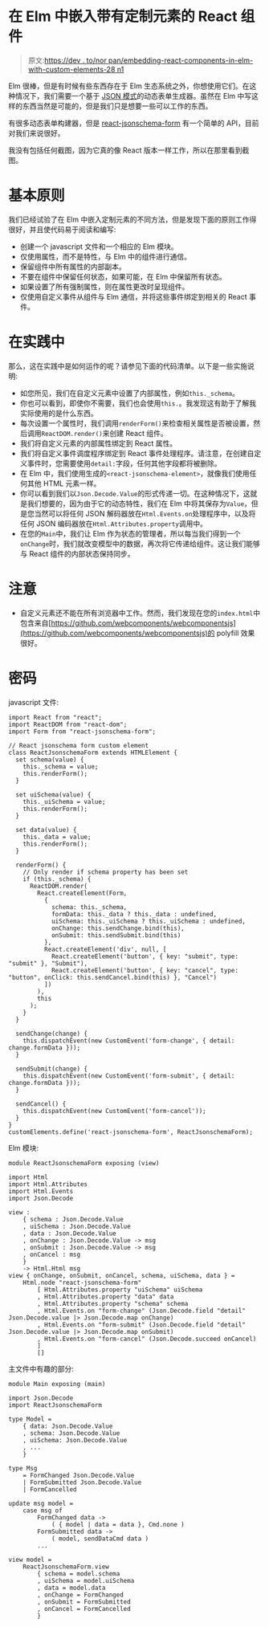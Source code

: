 # 在 Elm 中嵌入带有定制元素的 React 组件

> 原文:[https://dev . to/nor pan/embedding-react-components-in-elm-with-custom-elements-28 n1](https://dev.to/norpan/embedding-react-components-in-elm-with-custom-elements-28n1)

Elm 很棒，但是有时候有些东西存在于 Elm 生态系统之外，你想使用它们。在这种情况下，我们需要一个基于 [JSON 模式](https://json-schema.org)的动态表单生成器。虽然在 Elm 中写这样的东西当然是可能的，但是我们只是想要一些可以工作的东西。

有很多动态表单构建器，但是 [react-jsonschema-form](https://github.com/mozilla-services/react-jsonschema-form) 有一个简单的 API，目前对我们来说很好。

我没有包括任何截图，因为它真的像 React 版本一样工作，所以在那里看到截图。

# 基本原则

我们已经试验了在 Elm 中嵌入定制元素的不同方法，但是发现下面的原则工作得很好，并且使代码易于阅读和编写:

*   创建一个 javascript 文件和一个相应的 Elm 模块。
*   仅使用属性，而不是特性，与 Elm 中的组件进行通信。
*   保留组件中所有属性的内部副本。
*   不要在组件中保留任何状态，如果可能，在 Elm 中保留所有状态。
*   如果设置了所有强制属性，则在属性更改时呈现组件。
*   仅使用自定义事件从组件与 Elm 通信，并将这些事件绑定到相关的 React 事件。

# 在实践中

那么，这在实践中是如何运作的呢？请参见下面的代码清单。以下是一些实施说明:

*   如您所见，我们在自定义元素中设置了内部属性，例如`this._schema`。
*   你也可以看到，即使你不需要，我们也会使用`this.`。我发现这有助于了解我实际使用的是什么东西。
*   每次设置一个属性时，我们调用`renderForm()`来检查相关属性是否被设置，然后调用`ReactDOM.render()`来创建 React 组件。
*   我们将自定义元素的内部属性绑定到 React 属性。
*   我们将自定义事件调度程序绑定到 React 事件处理程序。请注意，在创建自定义事件时，您需要使用`detail:`字段，任何其他字段都将被删除。
*   在 Elm 中，我们使用生成的`<react-jsonschema-element>`，就像我们使用任何其他 HTML 元素一样。
*   你可以看到我们以`Json.Decode.Value`的形式传递一切。在这种情况下，这就是我们想要的，因为由于它的动态特性，我们在 Elm 中将其保存为`Value`，但是您当然可以将任何 JSON 解码器放在`Html.Events.on`处理程序中，以及将任何 JSON 编码器放在`Html.Attributes.property`调用中。
*   在您的`Main`中，我们让 Elm 作为状态的管理者，所以每当我们得到一个`onChange`时，我们就改变模型中的数据，再次将它传递给组件。这让我们能够与 React 组件的内部状态保持同步。

# 注意

*   自定义元素还不能在所有浏览器中工作。然而，我们发现在您的`index.html`中包含来自[https://github.com/webcomponents/webcomponentsjs](https://github.com/webcomponents/webcomponentsjs)的 polyfill 效果很好。

# 密码

javascript 文件:

```
import React from "react";
import ReactDOM from "react-dom";
import Form from "react-jsonschema-form";

// React jsonschema form custom element
class ReactJsonschemaForm extends HTMLElement {
  set schema(value) {
    this._schema = value;
    this.renderForm();
  }

  set uiSchema(value) {
    this._uiSchema = value;
    this.renderForm();
  }

  set data(value) {
    this._data = value;
    this.renderForm();
  }

  renderForm() {
    // Only render if schema property has been set
    if (this._schema) {
      ReactDOM.render(
        React.createElement(Form,
          {
            schema: this._schema,
            formData: this._data ? this._data : undefined,
            uiSchema: this._uiSchema ? this._uiSchema : undefined,
            onChange: this.sendChange.bind(this),
            onSubmit: this.sendSubmit.bind(this)
          },
          React.createElement('div', null, [
            React.createElement('button', { key: "submit", type: "submit" }, "Submit"),
            React.createElement('button', { key: "cancel", type: "button", onClick: this.sendCancel.bind(this) }, "Cancel")
          ])
        ),
        this
      );
    }
  }

  sendChange(change) {
    this.dispatchEvent(new CustomEvent('form-change', { detail: change.formData }));
  }

  sendSubmit(change) {
    this.dispatchEvent(new CustomEvent('form-submit', { detail: change.formData }));
  }

  sendCancel() {
    this.dispatchEvent(new CustomEvent('form-cancel'));
  }
}
customElements.define('react-jsonschema-form', ReactJsonschemaForm); 
```

Elm 模块:

```
module ReactJsonschemaForm exposing (view)

import Html
import Html.Attributes
import Html.Events
import Json.Decode

view :
    { schema : Json.Decode.Value
    , uiSchema : Json.Decode.Value
    , data : Json.Decode.Value
    , onChange : Json.Decode.Value -> msg
    , onSubmit : Json.Decode.Value -> msg
    , onCancel : msg
    }
    -> Html.Html msg
view { onChange, onSubmit, onCancel, schema, uiSchema, data } =
    Html.node "react-jsonschema-form"
        [ Html.Attributes.property "uiSchema" uiSchema
        , Html.Attributes.property "data" data
        , Html.Attributes.property "schema" schema
        , Html.Events.on "form-change" (Json.Decode.field "detail" Json.Decode.value |> Json.Decode.map onChange)
        , Html.Events.on "form-submit" (Json.Decode.field "detail" Json.Decode.value |> Json.Decode.map onSubmit)
        , Html.Events.on "form-cancel" (Json.Decode.succeed onCancel)
        ]
        [] 
```

主文件中有趣的部分:

```
module Main exposing (main)

import Json.Decode
import ReactJsonschemaForm

type Model =
    { data: Json.Decode.Value
    , schema: Json.Decode.Value
    , uiSchema: Json.Decode.Value
    , ...
    }

type Msg
    = FormChanged Json.Decode.Value
    | FormSubmitted Json.Decode.Value
    | FormCancelled

update msg model =
    case msg of
        FormChanged data ->
            ( { model | data = data }, Cmd.none )
        FormSubmitted data ->
            ( model, sendDataCmd data )
        ...

view model =
    ReactJsonschemaForm.view
        { schema = model.schema
        , uiSchema = model.uiSchema
        , data = model.data
        , onChange = FormChanged
        , onSubmit = FormSubmitted
        , onCancel = FormCancelled
        } 
```